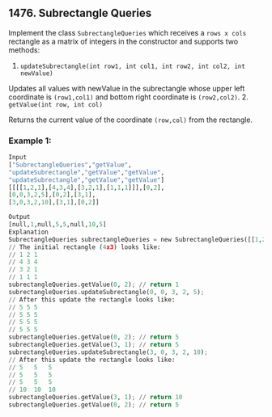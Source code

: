 ## 1476. Subrectangle Queries

Implement the class `SubrectangleQueries` which receives a `rows x cols` rectangle as a matrix of integers in the constructor and supports two methods:

1. `updateSubrectangle(int row1, int col1, int row2, int col2, int newValue)`

Updates all values with newValue in the subrectangle whose upper left coordinate is `(row1,col1)` and bottom right coordinate is `(row2,col2)`.
2. `getValue(int row, int col)`

Returns the current value of the coordinate `(row,col)` from the rectangle.

### Example 1:
```python
Input
["SubrectangleQueries","getValue",
"updateSubrectangle","getValue","getValue",
"updateSubrectangle","getValue","getValue"]
[[[[1,2,1],[4,3,4],[3,2,1],[1,1,1]]],[0,2],
[0,0,3,2,5],[0,2],[3,1],
[3,0,3,2,10],[3,1],[0,2]]

Output
[null,1,null,5,5,null,10,5]
Explanation
SubrectangleQueries subrectangleQueries = new SubrectangleQueries([[1,2,1],[4,3,4],[3,2,1],[1,1,1]]);  
// The initial rectangle (4x3) looks like:
// 1 2 1
// 4 3 4
// 3 2 1
// 1 1 1
subrectangleQueries.getValue(0, 2); // return 1
subrectangleQueries.updateSubrectangle(0, 0, 3, 2, 5);
// After this update the rectangle looks like:
// 5 5 5
// 5 5 5
// 5 5 5
// 5 5 5 
subrectangleQueries.getValue(0, 2); // return 5
subrectangleQueries.getValue(3, 1); // return 5
subrectangleQueries.updateSubrectangle(3, 0, 3, 2, 10);
// After this update the rectangle looks like:
// 5   5   5
// 5   5   5
// 5   5   5
// 10  10  10 
subrectangleQueries.getValue(3, 1); // return 10
subrectangleQueries.getValue(0, 2); // return 5

```
